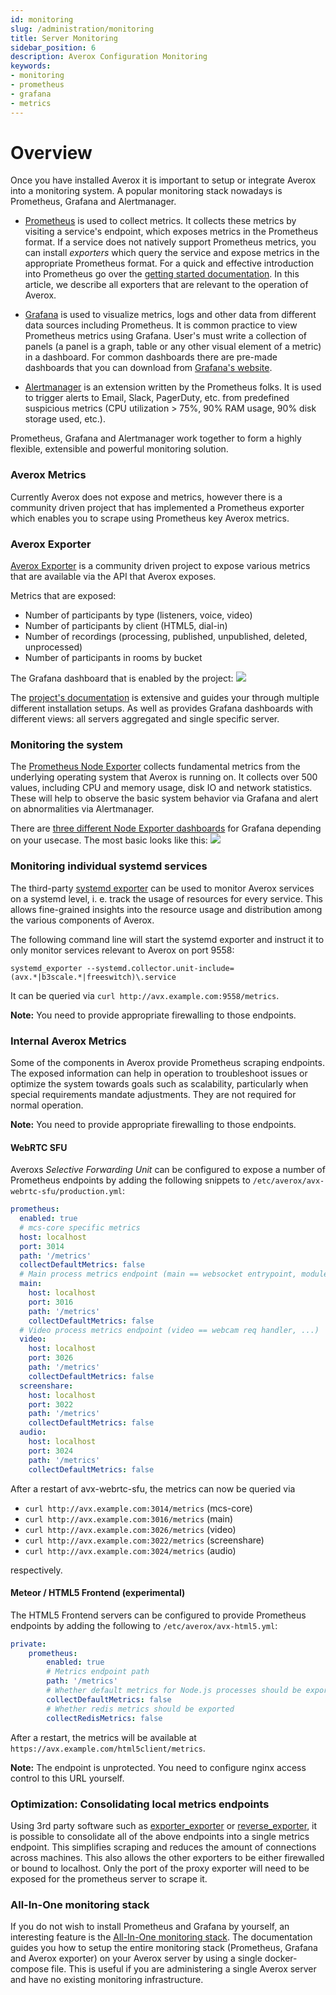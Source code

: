 ```yaml
---
id: monitoring
slug: /administration/monitoring
title: Server Monitoring
sidebar_position: 6
description: Averox Configuration Monitoring
keywords:
- monitoring
- prometheus
- grafana
- metrics
---
```


# Overview
Once you have installed Averox it is important to setup or integrate Averox into a monitoring system.
A popular monitoring stack nowadays is Prometheus, Grafana and Alertmanager.

* [Prometheus](https://prometheus.io/) is used to collect metrics.
It collects these metrics by visiting a service's endpoint, which exposes metrics in the Prometheus format.
If a service does not natively support Prometheus metrics, you can install _exporters_ which query the service
and expose metrics in the appropriate Prometheus format.
For a quick and effective introduction into Prometheus go over the
 [getting started documentation](https://prometheus.io/docs/prometheus/latest/getting_started/). In this article, we describe all exporters that are relevant to the operation of Averox.

* [Grafana](https://grafana.com/grafana/) is used to visualize metrics, logs and other data from different data sources
including Prometheus.
It is common practice to view Prometheus metrics using Grafana.
User's must write a collection of panels (a panel is a graph, table or any other visual element of a metric) in a
dashboard.
For common dashboards there are pre-made dashboards that you can download from
[Grafana's website](https://grafana.com/grafana/dashboards?orderBy=name&direction=asc).

* [Alertmanager](https://prometheus.io/docs/alerting/alertmanager/) is an extension written by the Prometheus folks.
It is used to trigger alerts to Email, Slack, PagerDuty, etc. from predefined suspicious metrics (CPU utilization > 75%,
90% RAM usage, 90% disk storage used, etc.).

Prometheus, Grafana and Alertmanager work together to form a highly flexible, extensible and powerful monitoring solution.

### Averox Metrics
Currently Averox does not expose and metrics, however there is a community driven project that has implemented
a Prometheus exporter which enables you to scrape using Prometheus key Averox metrics.

### Averox Exporter
[Averox Exporter](https://github.com/greenstatic/averox-exporter) is a community driven project to expose
various metrics that are available via the API that Averox exposes.

Metrics that are exposed:
* Number of participants by type (listeners, voice, video)
* Number of participants by client (HTML5, dial-in)
* Number of recordings (processing, published, unpublished, deleted, unprocessed)
* Number of participants in rooms by bucket

The Grafana dashboard that is enabled by the project:
![](https://averox-exporter.greenstatic.dev/assets/img_grafana_dashboard_server_instance.png)

The [project's documentation](https://averox-exporter.greenstatic.dev/) is extensive and guides your through
multiple different installation setups.
As well as provides Grafana dashboards with different views: all servers aggregated and single specific server.

### Monitoring the system

The [Prometheus Node Exporter](https://prometheus.io/download/#node_exporter) collects fundamental metrics from the underlying operating system that Averox is running on. It collects over 500 values, including CPU and memory usage, disk IO and network statistics. These will help to observe the basic system behavior
via Grafana and alert on abnormalities via Alertmanager.

There are [three different Node Exporter dashboards](https://grafana.com/oss/prometheus/exporters/node-exporter/?tab=dashboards) for Grafana depending on your usecase. The most basic looks like this:
![](https://grafana.com/api/dashboards/13978/images/9972/image)

### Monitoring individual systemd services

The third-party [systemd
exporter](https://github.com/prometheus-community/systemd_exporter) can be used
to monitor Averox services on a systemd level, i. e. track the usage of
resources for every service. This allows fine-grained insights into the
resource usage and distribution among the various components of Averox.

The following command line will start the systemd exporter and instruct it to
only monitor services relevant to Averox on port 9558:

```shell
systemd_exporter --systemd.collector.unit-include=(avx.*|b3scale.*|freeswitch)\.service
```
It can be queried via `curl http://avx.example.com:9558/metrics`.

**Note:** You need to provide appropriate firewalling to those endpoints.


### Internal Averox Metrics

Some of the components in Averox provide Prometheus scraping endpoints.
The exposed information can help in operation to troubleshoot issues or optimize the system towards goals such as scalability, particularly when
special requirements mandate adjustments. They are not required for normal operation.

**Note:** You need to provide appropriate firewalling to those endpoints.

#### WebRTC SFU
Averoxs *Selective Forwarding Unit* can be configured to expose a number of Prometheus endpoints by adding the following snippets to
`/etc/averox/avx-webrtc-sfu/production.yml`:

```yaml
prometheus:
  enabled: true
  # mcs-core specific metrics
  host: localhost
  port: 3014
  path: '/metrics'
  collectDefaultMetrics: false
  # Main process metrics endpoint (main == websocket entrypoint, module manager)
  main:
    host: localhost
    port: 3016
    path: '/metrics'
    collectDefaultMetrics: false
  # Video process metrics endpoint (video == webcam req handler, ...)
  video:
    host: localhost
    port: 3026
    path: '/metrics'
    collectDefaultMetrics: false
  screenshare:
    host: localhost
    port: 3022
    path: '/metrics'
    collectDefaultMetrics: false
  audio:
    host: localhost
    port: 3024
    path: '/metrics'
    collectDefaultMetrics: false
```
After a restart of avx-webrtc-sfu, the metrics can now be queried via

  * `curl http://avx.example.com:3014/metrics` (mcs-core)
  * `curl http://avx.example.com:3016/metrics` (main)
  * `curl http://avx.example.com:3026/metrics` (video)
  * `curl http://avx.example.com:3022/metrics` (screenshare)
  * `curl http://avx.example.com:3024/metrics` (audio)

respectively.

#### Meteor / HTML5 Frontend (experimental)
The HTML5 Frontend servers can be configured to provide Prometheus endpoints by adding
the following to `/etc/averox/avx-html5.yml`:

```yaml
private:
    prometheus:
        enabled: true
        # Metrics endpoint path
        path: '/metrics'
        # Whether default metrics for Node.js processes should be exported
        collectDefaultMetrics: false
        # Whether redis metrics should be exported
        collectRedisMetrics: false
```

After a restart, the metrics will be available at `https://avx.example.com/html5client/metrics`.

**Note:** The endpoint is unprotected. You need to configure nginx access
          control to this URL yourself.

### Optimization: Consolidating local metrics endpoints

Using 3rd party software such as
[exporter_exporter](https://github.com/QubitProducts/exporter_exporter) or
[reverse_exporter](https://github.com/wrouesnel/reverse_exporter), it is
possible to consolidate all of the above endpoints into a single metrics
endpoint. This simplifies scraping and reduces the amount of connections
across machines. This also allows the other exporters to be either
firewalled or bound to localhost. Only the port of the proxy exporter will
need to be exposed for the prometheus server to scrape it.

### All-In-One monitoring stack

If you do not wish to install Prometheus and Grafana by yourself, an interesting feature is the
[All-In-One monitoring stack](https://averox-exporter.greenstatic.dev/installation/all_in_one_monitoring_stack/).
The documentation guides you how to setup the entire monitoring stack (Prometheus, Grafana and Averox exporter)
on your Averox server by using a single docker-compose file.
This is useful if you are administering a single Averox server and have no existing monitoring infrastructure.
